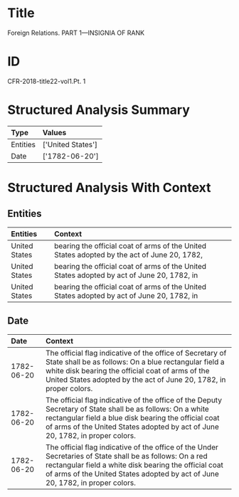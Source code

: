 # Title

 Foreign Relations. PART 1—INSIGNIA OF RANK


# ID

 CFR-2018-title22-vol1.Pt. 1


# Structured Analysis Summary

| Type     | Values            |
|:---------|:------------------|
| Entities | ['United States'] |
| Date     | ['1782-06-20']    |


# Structured Analysis With Context

 


## Entities

| Entities      | Context                                                                                     |
|:--------------|:--------------------------------------------------------------------------------------------|
| United States | bearing the official coat of arms of the United States adopted by the act of June 20, 1782, |
| United States | bearing the official coat of arms of the United States adopted by act of June 20, 1782, in  |
| United States | bearing the official coat of arms of the United States adopted by act of June 20, 1782, in  |


## Date

| Date       | Context                                                                                                                                                                                                                                             |
|:-----------|:----------------------------------------------------------------------------------------------------------------------------------------------------------------------------------------------------------------------------------------------------|
| 1782-06-20 | The official flag indicative of the office of Secretary of State shall be as follows: On a blue rectangular field a white disk bearing the official coat of arms of the United States adopted by the act of June 20, 1782, in proper colors.        |
| 1782-06-20 | The official flag indicative of the office of the Deputy Secretary of State shall be as follows: On a white rectangular field a blue disk bearing the official coat of arms of the United States adopted by act of June 20, 1782, in proper colors. |
| 1782-06-20 | The official flag indicative of the office of the Under Secretaries of State shall be as follows: On a red rectangular field a white disk bearing the official coat of arms of the United States adopted by act of June 20, 1782, in proper colors. |


